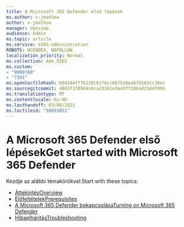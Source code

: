 ```yaml
---
title: A Microsoft 365 Defender első lépések
ms.author: v-jmathew
author: v-jmathew
manager: dansimp
audience: Admin
ms.topic: article
ms.service: o365-administration
ROBOTS: NOINDEX, NOFOLLOW
localization_priority: Normal
ms.collection: Adm_O365
ms.custom:
- "9000760"
- "7391"
ms.openlocfilehash: b94244ff76129c61fbcc6675e8ea67b583cc39ec
ms.sourcegitcommit: 4883f1f89d4c6ca23161e9a43ff206ad21d4f09b
ms.translationtype: MT
ms.contentlocale: hu-HU
ms.lasthandoff: 03/08/2021
ms.locfileid: "50693851"
---
```

# <a name="get-started-with-microsoft-365-defender"></a><span data-ttu-id="216df-102">A Microsoft 365 Defender első lépések</span><span class="sxs-lookup"><span data-stu-id="216df-102">Get started with Microsoft 365 Defender</span></span>

<span data-ttu-id="216df-103">Kezdje az alábbi témakörökvel:</span><span class="sxs-lookup"><span data-stu-id="216df-103">Start with these topics:</span></span>

- [<span data-ttu-id="216df-104">Áttekintés</span><span class="sxs-lookup"><span data-stu-id="216df-104">Overview</span></span>](https://docs.microsoft.com/microsoft-365/security/mtp/microsoft-threat-protection)
- [<span data-ttu-id="216df-105">Előfeltételek</span><span class="sxs-lookup"><span data-stu-id="216df-105">Prerequisites</span></span>](https://docs.microsoft.com/microsoft-365/security/mtp/prerequisites)
- [<span data-ttu-id="216df-106">A Microsoft 365 Defender bekapcsolása</span><span class="sxs-lookup"><span data-stu-id="216df-106">Turning on Microsoft 365 Defender</span></span>](https://docs.microsoft.com/microsoft-365/security/mtp/mtp-enable)
- [<span data-ttu-id="216df-107">Hibaelhárítás</span><span class="sxs-lookup"><span data-stu-id="216df-107">Troubleshooting</span></span>](https://docs.microsoft.com/microsoft-365/security/mtp/troubleshoot)
